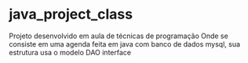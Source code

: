 # java_project_class
Projeto desenvolvido em aula de técnicas de programação
Onde se consiste em uma agenda feita em java com banco de dados mysql, sua estrutura usa o modelo DAO interface 
